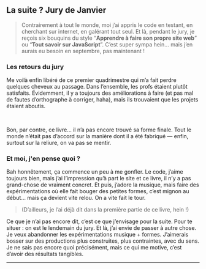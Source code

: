 <br class="breakpage">

<br class="breakpage">

## La suite ? Jury de Janvier

>Contrairement à tout le monde, moi j’ai appris le code en testant, en cherchant sur internet, en galérant tout seul. Et là, pendant le jury, je reçois six bouquins du style “**Apprendre à faire son propre site web**” ou “**Tout savoir sur JavaScript**”. C’est super sympa hein… mais j’en aurais eu besoin en septembre, pas maintenant !

### Les retours du jury

Me voilà enfin libéré de ce premier quadrimestre qui m’a fait perdre quelques cheveux au passage. Dans l’ensemble, les profs étaient plutôt satisfaits. Évidemment, il y a toujours des améliorations à faire (et pas mal de fautes d’orthographe à corriger, haha), mais ils trouvaient que les projets étaient aboutis.

<br>

Bon, par contre, ce livre… il n’a pas encore trouvé sa forme finale. Tout le monde n’était pas d’accord sur la manière dont il a été fabriqué — enfin, surtout sur la reliure, on va pas se mentir.


### Et moi, j'en pense quoi ? 

Bah honnêtement, ça commence un peu à me gonfler. Le code, j’aime toujours bien, mais j’ai l’impression qu’à part le site et ce livre, il n’y a pas grand-chose de vraiment concret. Et puis, j’adore la musique, mais faire des expérimentations où elle fait bouger des petites formes, c’est mignon au début… mais ça devient vite relou. On a vite fait le tour.

>(D’ailleurs, je l’ai déjà dit dans la première partie de ce livre, hein !)

Ce que je n’ai pas encore dit, c’est ce que j’envisage pour la suite. Pour te situer : on est le lendemain du jury. Et là, j’ai envie de passer à autre chose. Je veux abandonner les expérimentations musique + formes. J’aimerais bosser sur des productions plus construites, plus contraintes, avec du sens. Je ne sais pas encore quoi précisément, mais ce qui me motive, c’est d’avoir des résultats tangibles.

---